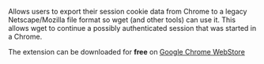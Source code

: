 Allows users to export their session cookie data from Chrome to a legacy
Netscape/Mozilla file format so wget (and other tools) can use it. This
allows wget to continue a possibly authenticated session that was
started in a Chrome.

The extension can be downloaded for **free** on [Google Chrome WebStore][1]

[1]: https://chrome.google.com/webstore/detail/cookiestxt/njabckikapfpffapmjgojcnbfjonfjfg